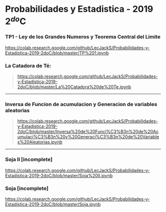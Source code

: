 # Probabilidades y Estadistica - 2019 2$^{do}$C

### TP1 - Ley de los Grandes Numeros y Teorema Central del Limite

https://colab.research.google.com/github/LecJackS/Probabilidades-y-Estadistica-2019-2doC/blob/master/TP%201.ipynb

### La Catadora de Té:
> https://colab.research.google.com/github/LecJackS/Probabilidades-y-Estadistica-2019-2doC/blob/master/La%20Catadora%20de%20Te.ipynb

---

### Inversa de Funcion de acumulacion y Generacion de variables aleatorias
> https://colab.research.google.com/github/LecJackS/Probabilidades-y-Estadistica-2019-2doC/blob/master/Inversa%20de%20Funci%C3%B3n%20de%20Acumulaci%C3%B3n%20y%20Generaci%C3%B3n%20de%20Variables%20Aleatorias.ipynb

---

### Soja II [incomplete]

https://colab.research.google.com/github/LecJackS/Probabilidades-y-Estadistica-2019-2doC/blob/master/Soja%20II.ipynb

### Soja [incomplete]

https://colab.research.google.com/github/LecJackS/Probabilidades-y-Estadistica-2019-2doC/blob/master/Soja.ipynb
